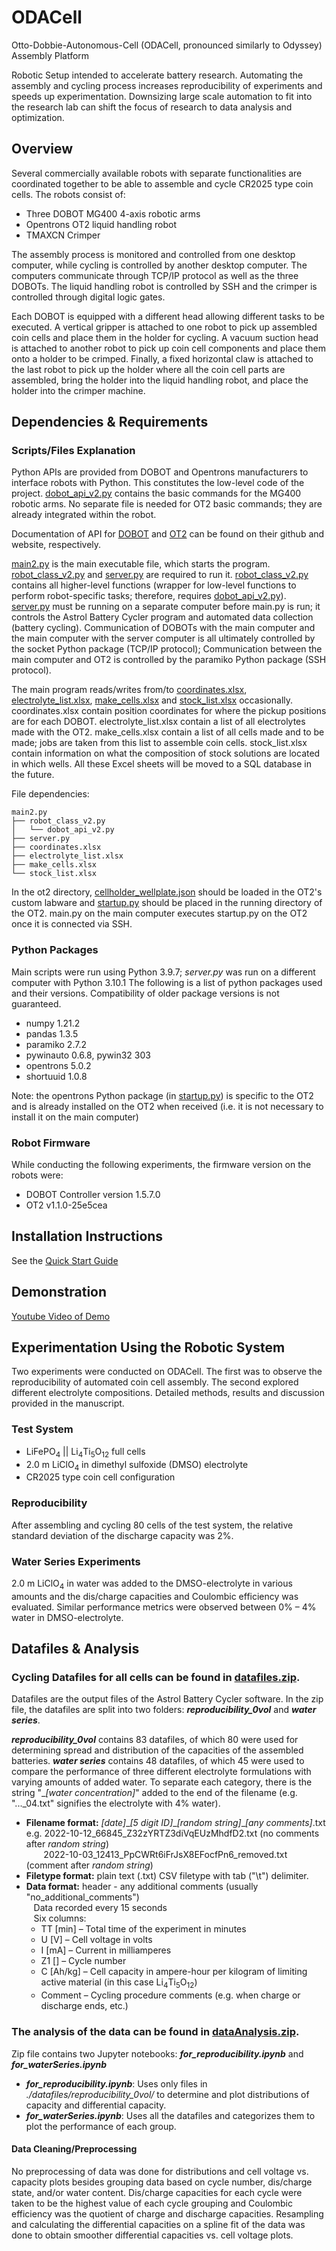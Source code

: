 # ODACell
Otto-Dobbie-Autonomous-Cell (ODACell, pronounced similarly to Odyssey) Assembly Platform

Robotic Setup intended to accelerate battery research. Automating the assembly and cycling process increases reproducibility of experiments and speeds up experimentation. Downsizing large scale automation to fit into the research lab can shift the focus of research to data analysis and optimization.  

## Overview
Several commercially available robots with separate functionalities are coordinated together to be able to assemble and cycle CR2025 type coin cells. The robots consist of:
- Three DOBOT MG400 4-axis robotic arms
- Opentrons OT2 liquid handling robot
- TMAXCN Crimper

The assembly process is monitored and controlled from one desktop computer, while cycling is controlled by another desktop computer. The computers communicate through TCP/IP protocol as well as the three DOBOTs. The liquid handling robot is controlled by SSH and the crimper is controlled through digital logic gates. 

Each DOBOT is equipped with a different head allowing different tasks to be executed. A vertical gripper is attached to one robot to pick up assembled coin cells and place them in the holder for cycling. A vacuum suction head is attached to another robot to pick up coin cell components and place them onto a holder to be crimped. Finally, a fixed horizontal claw is attached to the last robot to pick up the holder where all the coin cell parts are assembled, bring the holder into the liquid handling robot, and place the holder into the crimper machine.

## Dependencies & Requirements
### Scripts/Files Explanation
Python APIs are provided from DOBOT and Opentrons manufacturers to interface robots with Python. This constitutes the low-level code of the project. [dobot_api_v2.py](dobot_api_v2.py) contains the basic commands for the MG400 robotic arms. No separate file is needed for OT2 basic commands; they are already integrated within the robot.

Documentation of API for [DOBOT](https://github.com/Dobot-Arm/TCP-IP-Protocol/blob/master/README-EN.md) and [OT2](https://docs.opentrons.com/v2/) can be found on their github and website, respectively.

[main2.py](main2.py) is the main executable file, which starts the program. [robot_class_v2.py](robot_class_v2.py) and [server.py](server.py) are required to run it. [robot_class_v2.py](robot_class_v2.py) contains all higher-level functions (wrapper for low-level functions to perform robot-specific tasks; therefore, requires [dobot_api_v2.py](dobot_api_v2.py)). [server.py](server.py) must be running on a separate computer before main.py is run; it controls the Astrol Battery Cycler program and automated data collection (battery cycling). Communication of DOBOTs with the main computer and the main computer with the server computer is all ultimately controlled by the socket Python package (TCP/IP protocol); Communication between the main computer and OT2 is controlled by the paramiko Python package (SSH protocol).

The main program reads/writes from/to [coordinates.xlsx](./tables_coordinates/coordinates.xlsx), [electrolyte_list.xlsx](./tables_coordinates/electrolyte_list.xlsx), [make_cells.xlsx](./tables_coordinates/make_cells.xlsx) and [stock_list.xlsx](./tables_coordinates/stock_list.xlsx) occasionally. coordinates.xlsx contain position coordinates for where the pickup positions are for each DOBOT. electrolyte_list.xlsx contain a list of all electrolytes made with the OT2. make_cells.xlsx contain a list of all cells made and to be made; jobs are taken from this list to assemble coin cells. stock_list.xlsx contain information on what the composition of stock solutions are located in which wells. All these Excel sheets will be moved to a SQL database in the future. 

File dependencies:
```
main2.py
├── robot_class_v2.py
│   └── dobot_api_v2.py
├── server.py
├── coordinates.xlsx
├── electrolyte_list.xlsx
├── make_cells.xlsx
└── stock_list.xlsx
```

In the ot2 directory, [cellholder_wellplate.json](./ot2/cellholder_wellplate.json) should be loaded in the OT2's custom labware and [startup.py](./ot2/startup.py) should be placed in the running directory of the OT2. main.py on the main computer executes startup.py on the OT2 once it is connected via SSH.
### Python Packages
Main scripts were run using Python 3.9.7; *server.py* was run on a different computer with Python 3.10.1
The following is a list of python packages used and their versions. Compatibility of older package versions is not guaranteed.
- numpy 1.21.2
- pandas 1.3.5
- paramiko 2.7.2
- pywinauto 0.6.8, pywin32 303
- opentrons 5.0.2
- shortuuid 1.0.8

Note: the opentrons Python package (in [startup.py](./ot2/startup.py)) is specific to the OT2 and is already installed on the OT2 when received (i.e. it is not necessary to install it on the main computer)
### Robot Firmware
While conducting the following experiments, the firmware version on the robots were:
- DOBOT Controller version 1.5.7.0
- OT2 v1.1.0-25e5cea
## Installation Instructions
See the [Quick Start Guide](quickstart.md)
## Demonstration
[Youtube Video of Demo](https://youtu.be/r_yq-H4orKE)

## Experimentation Using the Robotic System
Two experiments were conducted on ODACell. The first was to observe the reproducibility of automated coin cell assembly. The second explored different electrolyte compositions. Detailed methods, results and discussion provided in the manuscript.
### Test System
- LiFePO<sub>4</sub> || Li<sub>4</sub>Ti<sub>5</sub>O<sub>12</sub> full cells 
- 2.0 m LiClO<sub>4</sub> in dimethyl sulfoxide (DMSO) electrolyte
- CR2025 type coin cell configuration
### Reproducibility
After assembling and cycling 80 cells of the test system, the relative standard deviation of the discharge capacity was 2%.
### Water Series Experiments
2.0 m LiClO<sub>4</sub> in water was added to the DMSO-electrolyte in various amounts and the dis/charge capacities and Coulombic efficiency was evaluated. Similar performance metrics were observed between 0% – 4% water in DMSO-electrolyte.
## Datafiles & Analysis
### Cycling Datafiles for all cells can be found in [datafiles.zip](datafiles.zip).
Datafiles are the output files of the Astrol Battery Cycler software. In the zip file, the datafiles are split into two folders: ***reproducibility\_0vol*** and ***water series***.

***reproducibility\_0vol*** contains 83 datafiles, of which 80 were used for determining spread and distribution of the capacities of the assembled batteries. ***water series*** contains 48 datafiles, of which 45 were used to compare the performance of three different electrolyte formulations with varying amounts of added water. To separate each category, there is the string "\_*\[water concentration\]*" added to the end of the filename (e.g. "...\_04.txt" signifies the electrolyte with 4% water).
- **Filename format:** *\[date\]*\_*\[5 digit ID\]*\_*\[random string\]*\_*\[any comments\]*.txt  
  e.g. 2022-10-12_66845_Z32zYRTZ3diVqEUzMhdfD2.txt (no comments after *random string*)  
  &nbsp;&nbsp;&nbsp;&nbsp;&nbsp;&nbsp;&nbsp;2022-10-03_12413_PpCWRt6iFrJsX8EFocfPn6\_removed.txt (comment after *random string*)
- **Filetype format:** plain text (.txt) CSV filetype with tab ("\\t") delimiter.
- **Data format:** header - any additional comments (usually "no\_additional\_comments")  
  &nbsp;&nbsp;&nbsp;Data recorded every 15 seconds  
  &nbsp;&nbsp;&nbsp;Six columns:
  - TT \[min\] –⁠ Total time of the experiment in minutes
  - U \[V\] –⁠ Cell voltage in volts
  - I \[mA\] –⁠ Current in milliamperes
  - Z1 \[\] – Cycle number
  - C \[Ah/kg\] – Cell capacity in ampere-hour per kilogram of limiting active material (in this case Li<sub>4</sub>Ti<sub>5</sub>O<sub>12</sub>)
  - Comment – Cycling procedure comments (e.g. when charge or discharge ends, etc.)
### The analysis of the data can be found in [dataAnalysis.zip](dataAnalysis.zip).
Zip file contains two Jupyter notebooks: ***for_reproducibility.ipynb*** and ***for_waterSeries.ipynb***
- ***for_reproducibility.ipynb***: Uses only files in *./datafiles/reproducibility\_0vol/* to determine and plot distributions of capacity and differential capacity.
-  ***for_waterSeries.ipynb***: Uses all the datafiles and categorizes them to plot the performance of each group. 

#### Data Cleaning/Preprocessing
No preprocessing of data was done for distributions and cell voltage vs. capacity plots besides grouping data based on cycle number, dis/charge state, and/or water content. Dis/charge capacities for each cycle were taken to be the highest value of each cycle grouping and Coulombic efficiency was the quotient of charge and discharge capacities. Resampling and calculating the differential capacities on a spline fit of the data was done to obtain smoother differential capacities vs. cell voltage plots.
